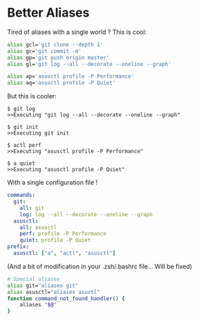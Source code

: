 # Better Aliases


Tired of aliases with a single world ? This is cool:
```bash
alias gcl='git clone --depth 1'
alias gc='git commit -m'
alias gp='git push origin master'
alias gl='git log --all --decorate --oneline --graph'

alias ap='asusctl profile -P Performance'
alias aq='asusctl profile -P Quiet'
```

But this is cooler:
```
$ git log 
>>Executing "git log --all --decorate --oneline --graph"

$ git init 
>>Executing git init

$ actl perf
>>Executing "asusctl profile -P Performance"

$ a quiet 
>>Executing "asusctl profile -P Quiet"
```

With a single configuration file !
```yaml
commands:
  git:
    all: git
    log: log --all --decorate --oneline --graph
  asusctl:
    all: asusctl
    perf: profile -P Performance
    quiet: profile -P Quiet
prefix:
  asusctl: ["a", "actl", "asusctl"]
```

(And a bit of modification in your .zsh/.bashrc file... Will be fixed)
```bash
# Special aliases
alias git="aliases git"
alias asusctl="aliases asuctl"
function command_not_found_handler() {
    aliases "$@"
}
```

